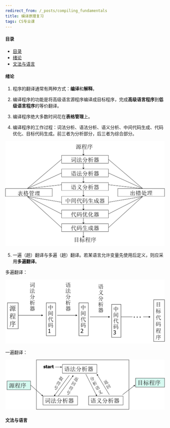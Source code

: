 ```yaml
---
redirect_from: /_posts/compiling_fundamentals
title: 编译原理复习
tags: CS专业课
---
```


####  目录

- [目录](#目录)
- [绪论](#绪论)
- [文法与语言](#文法与语言)



#### 绪论

1. 程序的翻译通常有两种方式：**编译**和**解释**。

2. 编译程序的功能是将高级语言源程序编译成目标程序，完成**高级语言程序**到**低级语言程序**的等价翻译。

3. 编译程序绝大多数时间花在**表格管理**上。

4. 编译程序的工作过程：词法分析、语法分析、语义分析、中间代码生成、代码优化、目标代码生成。前三者为分析部分，后三者为综合部分。

![image](/assets/images/compiler/compile_struct.png)

5. 一遍（趟）翻译与多遍（趟）翻译。若某语言允许变量先使用后定义，则应采用**多遍翻译**。

多遍翻译：

![image](/assets/images/compiler/multicomp.png)

一遍翻译：

![image](/assets/images/compiler/oncecomp.png)

#### 文法与语言